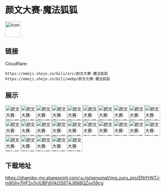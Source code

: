 # 颜文大赛·魔法狐狐
<img src="https://emoji.shojo.cn/bili/src/颜文大赛·魔法狐狐/icon.png" width="50" height="50" alt="icon">

## 链接
Cloudflare:
```
https://emoji.shojo.cn/bili/src/颜文大赛·魔法狐狐
https://emoji.shojo.cn/bili/webp/颜文大赛·魔法狐狐
```
## 展示
<img src="https://emoji.shojo.cn/bili/src/颜文大赛·魔法狐狐/颜文大赛·魔法狐狐-愁眉苦脸.png" width="50" height="50" alt="颜文大赛·魔法狐狐-愁眉苦脸"><img src="https://emoji.shojo.cn/bili/src/颜文大赛·魔法狐狐/颜文大赛·魔法狐狐-向右看.png" width="50" height="50" alt="颜文大赛·魔法狐狐-向右看"><img src="https://emoji.shojo.cn/bili/src/颜文大赛·魔法狐狐/颜文大赛·魔法狐狐-好朋友.png" width="50" height="50" alt="颜文大赛·魔法狐狐-好朋友"><img src="https://emoji.shojo.cn/bili/src/颜文大赛·魔法狐狐/颜文大赛·魔法狐狐-向左看.png" width="50" height="50" alt="颜文大赛·魔法狐狐-向左看"><img src="https://emoji.shojo.cn/bili/src/颜文大赛·魔法狐狐/颜文大赛·魔法狐狐-小天使.png" width="50" height="50" alt="颜文大赛·魔法狐狐-小天使"><img src="https://emoji.shojo.cn/bili/src/颜文大赛·魔法狐狐/颜文大赛·魔法狐狐-啊哈！.png" width="50" height="50" alt="颜文大赛·魔法狐狐-啊哈！"><img src="https://emoji.shojo.cn/bili/src/颜文大赛·魔法狐狐/颜文大赛·魔法狐狐-盯.png" width="50" height="50" alt="颜文大赛·魔法狐狐-盯"><img src="https://emoji.shojo.cn/bili/src/颜文大赛·魔法狐狐/颜文大赛·魔法狐狐-哈？.png" width="50" height="50" alt="颜文大赛·魔法狐狐-哈？"><img src="https://emoji.shojo.cn/bili/src/颜文大赛·魔法狐狐/颜文大赛·魔法狐狐-无语.png" width="50" height="50" alt="颜文大赛·魔法狐狐-无语"><img src="https://emoji.shojo.cn/bili/src/颜文大赛·魔法狐狐/颜文大赛·魔法狐狐-喝啊！.png" width="50" height="50" alt="颜文大赛·魔法狐狐-喝啊！"><img src="https://emoji.shojo.cn/bili/src/颜文大赛·魔法狐狐/颜文大赛·魔法狐狐-喝阔洛.png" width="50" height="50" alt="颜文大赛·魔法狐狐-喝阔洛"><img src="https://emoji.shojo.cn/bili/src/颜文大赛·魔法狐狐/颜文大赛·魔法狐狐-探头.png" width="50" height="50" alt="颜文大赛·魔法狐狐-探头"><img src="https://emoji.shojo.cn/bili/src/颜文大赛·魔法狐狐/颜文大赛·魔法狐狐-嘿嘿.png" width="50" height="50" alt="颜文大赛·魔法狐狐-嘿嘿"><img src="https://emoji.shojo.cn/bili/src/颜文大赛·魔法狐狐/颜文大赛·魔法狐狐-狐狐球.png" width="50" height="50" alt="颜文大赛·魔法狐狐-狐狐球"><img src="https://emoji.shojo.cn/bili/src/颜文大赛·魔法狐狐/颜文大赛·魔法狐狐-火大.png" width="50" height="50" alt="颜文大赛·魔法狐狐-火大"><img src="https://emoji.shojo.cn/bili/src/颜文大赛·魔法狐狐/颜文大赛·魔法狐狐-偷看.png" width="50" height="50" alt="颜文大赛·魔法狐狐-偷看"><img src="https://emoji.shojo.cn/bili/src/颜文大赛·魔法狐狐/颜文大赛·魔法狐狐-哇哦.png" width="50" height="50" alt="颜文大赛·魔法狐狐-哇哦"><img src="https://emoji.shojo.cn/bili/src/颜文大赛·魔法狐狐/颜文大赛·魔法狐狐-开心.png" width="50" height="50" alt="颜文大赛·魔法狐狐-开心"><img src="https://emoji.shojo.cn/bili/src/颜文大赛·魔法狐狐/颜文大赛·魔法狐狐-融化啦.png" width="50" height="50" alt="颜文大赛·魔法狐狐-融化啦"><img src="https://emoji.shojo.cn/bili/src/颜文大赛·魔法狐狐/颜文大赛·魔法狐狐-膨胀.png" width="50" height="50" alt="颜文大赛·魔法狐狐-膨胀"><img src="https://emoji.shojo.cn/bili/src/颜文大赛·魔法狐狐/颜文大赛·魔法狐狐-香蕉狐.png" width="50" height="50" alt="颜文大赛·魔法狐狐-香蕉狐"><img src="https://emoji.shojo.cn/bili/src/颜文大赛·魔法狐狐/颜文大赛·魔法狐狐-汉堡狐.png" width="50" height="50" alt="颜文大赛·魔法狐狐-汉堡狐"><img src="https://emoji.shojo.cn/bili/src/颜文大赛·魔法狐狐/颜文大赛·魔法狐狐-锁脖儿.png" width="50" height="50" alt="颜文大赛·魔法狐狐-锁脖儿"><img src="https://emoji.shojo.cn/bili/src/颜文大赛·魔法狐狐/颜文大赛·魔法狐狐-躺哭.png" width="50" height="50" alt="颜文大赛·魔法狐狐-躺哭"><img src="https://emoji.shojo.cn/bili/src/颜文大赛·魔法狐狐/颜文大赛·魔法狐狐-魂魂飞飞.png" width="50" height="50" alt="颜文大赛·魔法狐狐-魂魂飞飞">

## 下载地址

https://shamiko-my.sharepoint.com/:u:/g/personal/img_yuru_pro/EfbYhNTJ-m9Ghy7HF2v3yIUBFdVlkOS8T4J6N8QZsy59cg